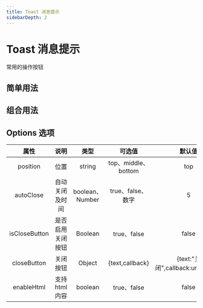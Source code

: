 ```yaml
---
title: Toast 消息提示
sidebarDepth: 2
---
```

# Toast 消息提示 
常用的操作按钮

## 简单用法
<ClientOnly>
<button-demo/>
</ClientOnly>

## 组合用法
<ClientOnly>
<button-group-demo></button-group-demo>
</ClientOnly>

## Options 选项
|     属性      |       说明       |      类型       |       可选值        |              默认值              |
| :-----------: | :--------------: | :-------------: | :-----------------: | :------------------------------: |
|   position    |       位置       |     string      | top、middle、bottom |               top                |
|   autoClose   |  自动关闭及时间  | boolean、Number |  true、false、数字  |                5                 |
| isCloseButton | 是否启用关闭按钮 |     Boolean     |     true、false     |              false               |
|  closeButton  |     关闭按钮     |     Object      |   {text,callback}   | {text:"关闭",callback:undefined} |
|  enableHtml   |   支持html内容   |     boolean     |     true、false     |              false               |